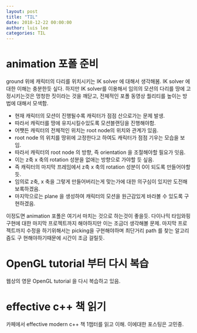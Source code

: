 ```yaml
---
layout: post
title: "TIL"
date: 2018-12-22 00:00:00
author: luis lee
categories: TIL
---
```


# animation 포폴 준비

ground 위에 캐릭터의 다리를 위치시키는 IK solver 에 대해서 생각해봄.
IK solver 에 대한 이해는 충분한듯 싶다. 하지만 IK solver를 이용해서 임의의 모션의 다리를
땅에 고정시키는것은 멍청한 짓이라는 것을 깨닫고, 전체적인 포폴 동영상 퀄리티를 높이는 방법에 대해서 모색함.

- 현재 캐릭터의 모션이 진행될수록 캐릭터가 점점 산으로가는 문제 발생.
- 따라서 캐릭터를 땅에 유지시킬수있도록 모션블랜딩을 진행해야함.
- 어쨋든 캐릭터의 전체적인 위치는 root node의 위치와 관계가 있음.
- root node 의 위치를 땅위에 고정한다고 하여도 캐릭터가 점점 기우는 모습을 보임.
- 따라서 캐릭터의 root node 의 방향, 즉 orientation 을 조절해야할 필요가 잇음.
- 이는 z축 x 축의 rotation 성분을 없애는 방향으로 가야할 듯 싶음.
- 즉 캐릭터의 마지막 프레임에서 z축 x 축의 rotation 성분이 0이 되도록 만들어야할 듯.
- 임의로 z축, x 축을 그렇게 만들어버리는게 맞는가에 대한 의구심이 있지만 도전해보록하겠음.
- 마지막으로는 plane 을 생성하여 캐릭터의 모션을 원근감있게 바라볼 수 있도록 구현하겠음.

이정도면 animation 포폴은 여기서 마치는 것으로 하는것이 좋을듯.
다이나믹 타임와핑 구현에 대한 마지막 프로젝트까지 해야하지만 이는 조금더 생각해볼 문제.
마지막 프로젝트까지 수정을 하기위해서는 picking을 구현해야하며 최단거리 path 를 찾는 알고리즘도 구
현해야하기때문에 시간이 조금 걸릴듯.

# OpenGL tutorial 부터 다시 복습

웹상의 영문 OpenGL tutorial 을 다시 복습하고 있음.

# effective c++ 책 읽기

카페에서 effective modern c++ 책 1챕터를 읽고 이해. 이에대한 포스팅은 고민중.
